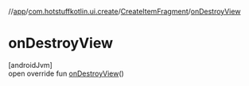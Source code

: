 //[app](../../../index.md)/[com.hotstuffkotlin.ui.create](../index.md)/[CreateItemFragment](index.md)/[onDestroyView](on-destroy-view.md)

# onDestroyView

[androidJvm]\
open override fun [onDestroyView](on-destroy-view.md)()
